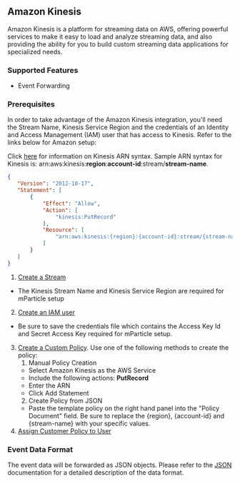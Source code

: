
## Amazon Kinesis

Amazon Kinesis is a platform for streaming data on AWS, offering powerful services to make it easy to load and analyze streaming data, and also providing the ability for you to build custom streaming data applications for specialized needs.

### Supported Features

* Event Forwarding

### Prerequisites

In order to take advantage of the Amazon Kinesis integration, you'll need the Stream Name, Kinesis Service Region and the credentials of an Identity and Access Management (IAM) user that has access to Kinesis.  Refer to the links below for Amazon setup:

Click [here](http://docs.aws.amazon.com/general/latest/gr/aws-arns-and-namespaces.html#arn-syntax-kinesis-streams) for information on Kinesis ARN syntax.  Sample ARN syntax for Kinesis is:  arn:aws:kinesis:**region**:**account-id**:stream/**stream-name**. 

~~~json
{
   "Version": "2012-10-17",
   "Statement": [
       {
           "Effect": "Allow",
           "Action": [
               "kinesis:PutRecord"
           ],
           "Resource": [
               "arn:aws:kinesis:{region}:{account-id}:stream/{stream-name}"
           ]
       }
   ]
}
~~~

1. [Create a Stream](http://docs.aws.amazon.com/ElasticMapReduce/latest/DeveloperGuide/kinesis-pig-create-stream.html)
* The Kinesis Stream Name and Kinesis Service Region are required for mParticle setup 
2. [Create an IAM user](http://docs.aws.amazon.com/IAM/latest/UserGuide/id_users_create.html#id_users_create_console)  
* Be sure to save the credentials file which contains the Access Key Id and Secret Access Key required for mParticle setup.
3. [Create a Custom Policy](http://docs.aws.amazon.com/IAM/latest/UserGuide/access_policies.html).  Use one of the following methods to create the policy:
   1. Manual Policy Creation
     * Select Amazon Kinesis as the AWS Service
     * Include the following actions: **PutRecord**
     * Enter the ARN
     * Click Add Statement
   2. Create Policy from JSON
     * Paste the template policy on the right hand panel into the "Policy Document" field.  Be sure to replace the {region}, {account-id} and {stream-name} with your specific values.
4. [Assign Customer Policy to User](http://docs.aws.amazon.com/IAM/latest/UserGuide/access_policies_managed-using.html#attach-managed-policy-console)

### Event Data Format
The event data will be forwarded as JSON objects.  Please refer to the [JSON](#json) documentation for a detailed description of the data format.